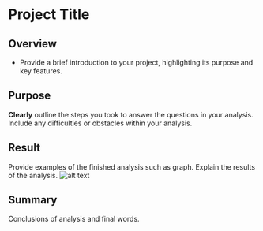 # Project Title

## Overview

- Provide a brief introduction to your project, highlighting its purpose and key features.

## Purpose

**Clearly** outline the steps you took to answer the questions in your analysis.
Include any difficulties or obstacles within your analysis.


## Result

Provide examples of the finished analysis such as graph.
Explain the results of the analysis.
![alt text](http://url/to/img.png)

## Summary
Conclusions of analysis and final words.
